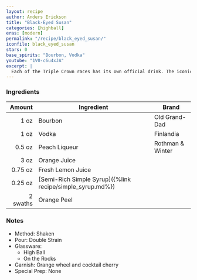 ```yaml
---
layout: recipe
author: Anders Erickson
title: "Black-Eyed Susan"
categories: [highball]
eras: [modern]
permalink: "/recipe/black_eyed_susan/"
iconfile: black_eyed_susan
stars: 0
base_spirits: "Bourbon, Vodka"
youtube: "1V0-c6u4xJA"
excerpt: |
  Each of the Triple Crown races has its own official drink. The iconic mint julep always accompanies the Kentucky Derby, the Belmont Stakes has the Belmont jewel, and the Preakness Stakes' official drink is the black-eyed Susan. Named after the Maryland state flower and first created in 1973, it's a refreshing cocktail that anyone can make at home.
---
```


### Ingredients

|   Amount | Ingredient                                                | Brand            |
| -------: | --------------------------------------------------------- | ---------------- |
|     1 oz | Bourbon                                                   | Old Grand-Dad    |
|     1 oz | Vodka                                                     | Finlandia        |
|   0.5 oz | Peach Liqueur                                             | Rothman & Winter |
|     3 oz | Orange Juice                                              |
|  0.75 oz | Fresh Lemon Juice                                         |
|  0.25 oz | [Semi-Rich Simple Syrup]({%link recipe/simple_syrup.md%}) |
| 2 swaths | Orange Peel                                               |

### Notes

- Method: Shaken
- Pour: Double Strain
- Glassware:
  - High Ball
  - On the Rocks
- Garnish: Orange wheel and cocktail cherry
- Special Prep: None
